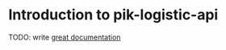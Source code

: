 # Introduction to pik-logistic-api

TODO: write [great documentation](http://jacobian.org/writing/what-to-write/)
